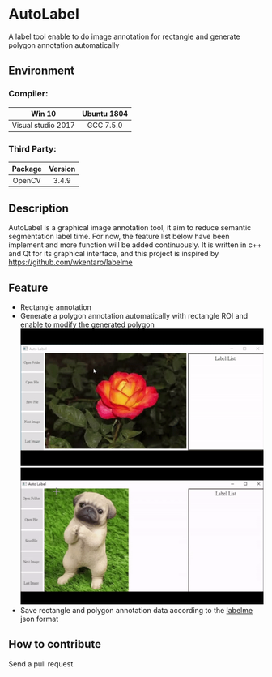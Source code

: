 # AutoLabel
A label tool enable to do image annotation for rectangle and generate polygon annotation automatically
 
## Environment
### Compiler: 
|Win 10|Ubuntu 1804|
|:--:|:--:|
|Visual studio 2017|GCC 7.5.0|  

### Third Party: 
|Package|Version|
|:--:|:--:|
|OpenCV| 3.4.9|  

## Description
AutoLabel is a graphical image annotation tool, 
it aim to reduce semantic segmentation label time.
For now, the feature list below have been implement 
and more function will be added continuously.
It is written in c++ and Qt for its graphical interface,
and this project is inspired by https://github.com/wkentaro/labelme

## Feature
- Rectangle annotation
- Generate a polygon annotation automatically with rectangle ROI and enable to modify the generated polygon
![Execute](result/flower.gif)
![Execute](result/dog.gif)  
- Save rectangle and polygon annotation data according to the [labelme](https://github.com/wkentaro/labelme) json format

## How to contribute
Send a pull request

  
